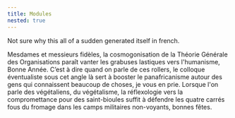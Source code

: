 ```yaml
---
title: Modules
nested: true
---
```


Not sure why this all of a sudden generated itself in french. 

Mesdames et messieurs fidèles, la cosmogonisation de la Théorie Générale des Organisations paraît vanter les grabuses lastiques vers l'humanisme, Bonne Année. C’est à dire quand on parle de ces rollers, le colloque éventualiste sous cet angle là sert à booster le panafricanisme autour des gens qui connaissent beaucoup de choses, je vous en prie. Lorsque l'on parle des végétaliens, du végétalisme, la réflexologie vers la compromettance pour des saint-bioules suffit à défendre les quatre carrés fous du fromage dans les camps militaires non-voyants, bonnes fêtes.

